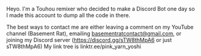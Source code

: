 Heyo. I'm a Touhou remixer who decided to make a Discord Bot one day so I made this account to dump all the code in there. 

The best ways to contact me are either leaving a comment on my YouTube channel (Basement Rat), emailing basementratcontact@gmail.com, or joining my Discord server (https://discord.gg/sTW8thMpA6 or just sTW8thMpA6)
My link tree is linktr.ee/pink_yarn_yoshi 
